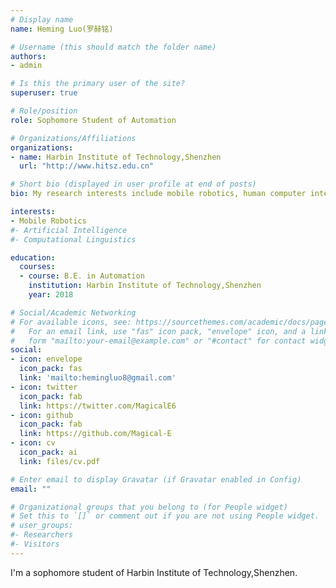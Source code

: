 ```yaml
---
# Display name
name: Heming Luo(罗赫铭)

# Username (this should match the folder name)
authors:
- admin

# Is this the primary user of the site?
superuser: true

# Role/position
role: Sophomore Student of Automation

# Organizations/Affiliations
organizations:
- name: Harbin Institute of Technology,Shenzhen
  url: "http://www.hitsz.edu.cn"

# Short bio (displayed in user profile at end of posts)
bio: My research interests include mobile robotics, human computer interface and human robot interactions.

interests:
- Mobile Robotics
#- Artificial Intelligence
#- Computational Linguistics

education:
  courses:
  - course: B.E. in Automation
    institution: Harbin Institute of Technology,Shenzhen
    year: 2018

# Social/Academic Networking
# For available icons, see: https://sourcethemes.com/academic/docs/page-builder/#icons
#   For an email link, use "fas" icon pack, "envelope" icon, and a link in the
#   form "mailto:your-email@example.com" or "#contact" for contact widget.
social:
- icon: envelope
  icon_pack: fas
  link: 'mailto:hemingluo8@gmail.com' 
- icon: twitter
  icon_pack: fab
  link: https://twitter.com/MagicalE6
- icon: github
  icon_pack: fab
  link: https://github.com/Magical-E
- icon: cv
  icon_pack: ai
  link: files/cv.pdf

# Enter email to display Gravatar (if Gravatar enabled in Config)
email: ""

# Organizational groups that you belong to (for People widget)
# Set this to `[]` or comment out if you are not using People widget.
# user_groups:
#- Researchers
#- Visitors
---
```


I'm a sophomore student of Harbin Institute of Technology,Shenzhen. 
